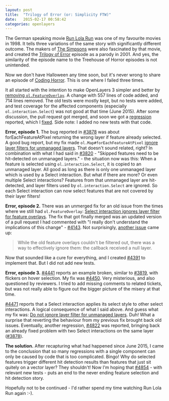 ```yaml
---
layout: post
title:  "Trilogy of Error (or: Simplicity FTW)"
date:   2015-02-17 00:58:42
categories: openlayers
---
```


The German speaking movie [Run Lola Run](http://www.imdb.com/title/tt0130827/) was one of my favourite movies in 1998. It tells three variations of the same story with significantly different outcome. The makers of [The Simpsons](http://www.imdb.com/title/tt0096697/) were also fascinated by that movie, and created the [Trilogy of Error](http://www.imdb.com/title/tt0701288/) episode as a parody in 2001. And yes, the similarity of the episode name to the Treehouse of Horror episodes is not unintended.

Now we don't have Halloween any time soon, but it's never wrong to share an episode of [Coding Horror](http://blog.codinghorror.com). This is one where I failed three times.

It all started with the intention to make OpenLayers 3 simpler and better by [removing `ol.FeatureOverlay`](https://github.com/openlayers/ol3/pull/3758). A change with 557 lines of code added, and 714 lines removed. The old tests were mostly kept, but no tests were added, and test coverage for the affected components (especially `ol.interaction.Select`) was not good at that time (June 2015). After some discussion, the pull request got merged, and soon we got a [regression](https://github.com/openlayers/ol3/issues/3819) reported, which I [fixed](https://github.com/openlayers/ol3/pull/3820). Side note: I added no new tests with that code.

**Error, episode 1.** The bug reported in [#3878](https://github.com/openlayers/ol3/issues/3878) was about forEachFeatureAtPixel returning the wrong layer if feature already selected. A good bug report, but my fix made `ol.Map#forEachFeatureAtPixel` [ignore layer filters for unmanaged layers](https://github.com/openlayers/ol3/pull/3883). That doesn't sound related, right? In combination with what I had said in [#3820](https://github.com/openlayers/ol3/pull/3820) - "Skipped features need to be hit-detected on unmanaged layers." - the situation now was this: When a feature is selected using `ol.interaction.Select`, it is copied to an unmanaged layer. All good as long as there is only one unmanaged layer which is used by a Select interaction. But what if there are more? Or even multiple Select interactions? Features from that unmanaged layer are hit-detected, and layer filters used by `ol.interaction.Select` are ignored. So each Select interaction can now select features that are not covered by their layer filters!

**Error, episode 2.** There was an unmerged fix for an old issue from the times where we still had `ol.FeatureOverlay`: [Select interaction ignores layer filter for feature overlays](https://github.com/openlayers/ol3/issues/2940). The fix that got finally merged was an updated version of a pull request I had commented with "I really don't understand the implications of this change" - [#4143](https://github.com/openlayers/ol3/pull/4143). Not surprisingly, [another issue](https://github.com/openlayers/ol3/pull/4143#issuecomment-154513975) came up:

> While the old feature overlays couldn't be filtered out, there was a way to effectively ignore them: the callback received a null layer.

Now that sounded like a cure for everything, and I created [#4391](https://github.com/openlayers/ol3/pull/4391) to implement that. But I did not add new tests.

**Error, episode 3.** [#4441](https://github.com/openlayers/ol3/issues/4441) reports an example broken, similar to [#3819](https://github.com/openlayers/ol3/issues/3819), with flickers on hover selection. My fix was [#4450](https://github.com/openlayers/ol3/pull/4450). Very misterious, and also questioned by reviewers. I tried to add missing comments to related tickets, but was not really able to figure out the bigger picture of the misery at that time.

[#4471](https://github.com/openlayers/ol3/issues/4471) reports that a Select interaction applies its select style to other select interactions. A logical consequence of what I said above. And guess what my fix was: [Do not ignore layer filter for unmanaged layers](https://github.com/openlayers/ol3/pull/4472). Duh! What a surprise that reverting the behaviour from my previous fix brought back old issues. Eventually, another regression, [#4822](https://github.com/openlayers/ol3/issues/4822) was reported, bringing back an already fixed problem with two Select interactions on the same layer ([#3878](https://github.com/openlayers/ol3/issues/3878)).

**The solution.** After recapturing what had happened since June 2015, I came to the conclusion that so many regressions with a single component can only be caused by code that is too complicated. Bingo! Why do selected features trigger different hit detection results than features that just sit quitely on a vector layer? They shouldn't! Now I'm hoping that [#4854](https://github.com/openlayers/ol3/pull/4854) - with relevant new tests - puts an end to the never ending feature selection and hit detection story.

Hopefully not to be continued - I'd rather spend my time watching Run Lola Run again :-).
